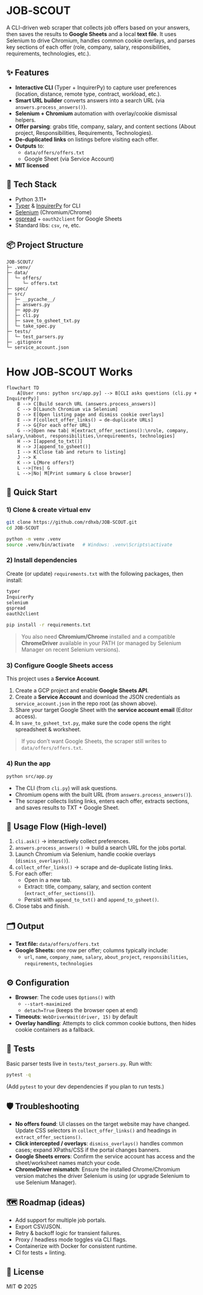 # JOB‑SCOUT

A CLI-driven web scraper that collects job offers based on your answers, then saves the results to **Google Sheets** and a local **text file**. It uses Selenium to drive Chromium, handles common cookie overlays, and parses key sections of each offer (role, company, salary, responsibilities, requirements, technologies, etc.).

## ✨ Features
- **Interactive CLI** (Typer + InquirerPy) to capture user preferences (location, distance, remote type, contract, workload, etc.).
- **Smart URL builder** converts answers into a search URL (via `answers.process_answers()`).
- **Selenium + Chromium** automation with overlay/cookie dismissal helpers.
- **Offer parsing**: grabs title, company, salary, and content sections (About project, Responsibilities, Requirements, Technologies).
- **De-duplicated links** on listings before visiting each offer.
- **Outputs** to:
  - `data/offers/offers.txt`
  - Google Sheet (via Service Account)
- **MIT licensed**

## 🧰 Tech Stack
- Python 3.11+
- [Typer](https://typer.tiangolo.com/) & [InquirerPy](https://github.com/kazhala/InquirerPy) for CLI
- [Selenium](https://www.selenium.dev/) (Chromium/Chrome)
- [gspread](https://github.com/burnash/gspread) + `oauth2client` for Google Sheets
- Standard libs: `csv`, `re`, etc.

## 📦 Project Structure
```
JOB-SCOUT/
├─ .venv/
├─ data/
│  └─ offers/
│     └─ offers.txt
├─ spec/
├─ src/
│  ├─ __pycache__/
│  ├─ answers.py
│  ├─ app.py
│  ├─ cli.py
│  ├─ save_to_gsheet_txt.py
│  └─ take_spec.py
├─ tests/
│  └─ test_parsers.py
├─ .gitignore
└─ service_account.json
```

# How JOB‑SCOUT Works
```mermaid
flowchart TD
    A[User runs: python src/app.py] --> B[CLI asks questions (cli.py + InquirerPy)]
    B --> C[Build search URL (answers.process_answers)]
    C --> D[Launch Chromium via Selenium]
    D --> E[Open listing page and dismiss cookie overlays]
    E --> F[collect_offer_links() → de-duplicate URLs]
    F --> G{For each offer URL}
    G -->|Open new tab| H[extract_offer_sections():\nrole, company, salary,\nabout, responsibilities,\nrequirements, technologies]
    H --> I[append_to_txt()]
    H --> J[append_to_gsheet()]
    I --> K[Close tab and return to listing]
    J --> K
    K --> L{More offers?}
    L -->|Yes| G
    L -->|No| M[Print summary & close browser]
```

## 🚀 Quick Start

### 1) Clone & create virtual env
```bash
git clone https://github.com/rdhxb/JOB-SCOUT.git
cd JOB-SCOUT

python -m venv .venv
source .venv/bin/activate   # Windows: .venv\Scripts\activate
```

### 2) Install dependencies
Create (or update) `requirements.txt` with the following packages, then install:
```txt
typer
InquirerPy
selenium
gspread
oauth2client
```
```bash
pip install -r requirements.txt
```

> You also need **Chromium/Chrome** installed and a compatible **ChromeDriver** available in your PATH (or managed by Selenium Manager on recent Selenium versions).

### 3) Configure Google Sheets access
This project uses a **Service Account**.
1. Create a GCP project and enable **Google Sheets API**.
2. Create a **Service Account** and download the JSON credentials as `service_account.json` in the repo root (as shown above).
3. Share your target Google Sheet with the **service account email** (Editor access).
4. In `save_to_gsheet_txt.py`, make sure the code opens the right spreadsheet & worksheet.

> If you don’t want Google Sheets, the scraper still writes to `data/offers/offers.txt`.

### 4) Run the app
```bash
python src/app.py
```
- The CLI (from `cli.py`) will ask questions.
- Chromium opens with the built URL (from `answers.process_answers()`).
- The scraper collects listing links, enters each offer, extracts sections, and saves results to TXT + Google Sheet.

## 📘 Usage Flow (High-level)
1. `cli.ask()` → interactively collect preferences.
2. `answers.process_answers()` → build a search URL for the jobs portal.
3. Launch Chromium via Selenium, handle cookie overlays (`dismiss_overlays()`).
4. `collect_offer_links()` → scrape and de-duplicate listing links.
5. For each offer:
   - Open in a new tab.
   - Extract: title, company, salary, and section content (`extract_offer_sections()`).
   - Persist with `append_to_txt()` and `append_to_gsheet()`.
6. Close tabs and finish.

## 🗂️ Output
- **Text file:** `data/offers/offers.txt`
- **Google Sheets:** one row per offer; columns typically include:
  - `url`, `name`, `company_name`, `salary`, `about_project`, `responsibilities`, `requirements`, `technologies`

## ⚙️ Configuration
- **Browser**: The code uses `Options()` with
  - `--start-maximized`
  - `detach=True` (keeps the browser open at end)
- **Timeouts**: `WebDriverWait(driver, 15)` by default
- **Overlay handling**: Attempts to click common cookie buttons, then hides cookie containers as a fallback.

## 🧪 Tests
Basic parser tests live in `tests/test_parsers.py`. Run with:
```bash
pytest -q
```
(Add `pytest` to your dev dependencies if you plan to run tests.)

## 🛡️ Troubleshooting
- **No offers found**: UI classes on the target website may have changed. Update CSS selectors in `collect_offer_links()` and headings in `extract_offer_sections()`.
- **Click intercepted / overlays**: `dismiss_overlays()` handles common cases; expand XPaths/CSS if the portal changes banners.
- **Google Sheets errors**: Confirm the service account has access and the sheet/worksheet names match your code.
- **ChromeDriver mismatch**: Ensure the installed Chrome/Chromium version matches the driver Selenium is using (or upgrade Selenium to use Selenium Manager).

## 🗺️ Roadmap (ideas)
- Add support for multiple job portals.
- Export CSV/JSON.
- Retry & backoff logic for transient failures.
- Proxy / headless mode toggles via CLI flags.
- Containerize with Docker for consistent runtime.
- CI for tests + linting.

## 📄 License
MIT © 2025
